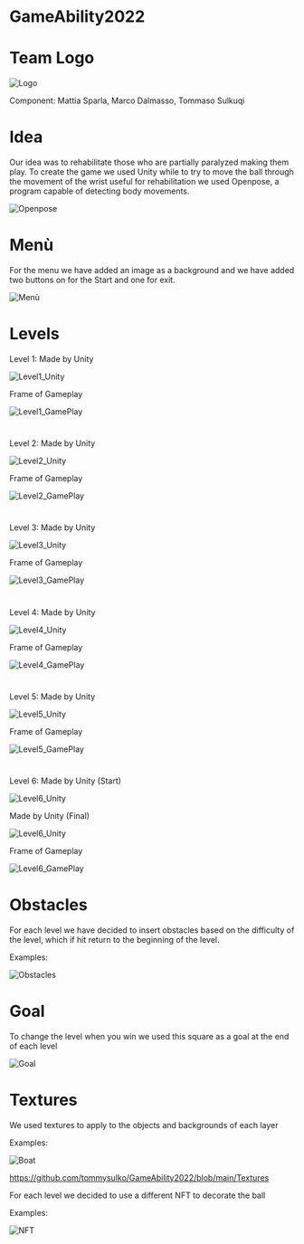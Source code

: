 # GameAbility2022
# Team Logo
![Logo](https://github.com/tommysulko/GameAbility2022/blob/main/Images/Logo.jpeg)

Component: Mattia Sparla, Marco Dalmasso, Tommaso Sulkuqi

# Idea

Our idea was to rehabilitate those who are partially paralyzed making them play. To create the game we used Unity while to try to move the ball through the movement of the wrist useful for rehabilitation we used Openpose, a program capable of detecting body movements.

![Openpose](https://benisnous.com/wp-content/uploads/2020/12/OpenPose-with-CUDA-101-and-cuDNN-751-for-Ubuntu-1804.jpg)

# Menù

For the menu we have added an image as a background and we have added two buttons on for the Start and one for exit.

![Menù](https://github.com/tommysulko/GameAbility2022/blob/main/Images/Startmenù.png)

# Levels
Level 1: Made by Unity

![Level1_Unity](https://github.com/tommysulko/GameAbility2022/blob/main/Images/Level1_Unity.png)

Frame of Gameplay 

![Level1_GamePlay](https://github.com/tommysulko/GameAbility2022/blob/main/Images/Level1_GamePlay.png)

#

Level 2: Made by Unity

![Level2_Unity](https://github.com/tommysulko/GameAbility2022/blob/main/Images/Level2_Unity.png)

Frame of Gameplay 

![Level2_GamePlay](https://github.com/tommysulko/GameAbility2022/blob/main/Images/Level2_GamePlay.png)

#

Level 3: Made by Unity

![Level3_Unity](https://github.com/tommysulko/GameAbility2022/blob/main/Images/Level3_Unity.png)

Frame of Gameplay 

![Level3_GamePlay](https://github.com/tommysulko/GameAbility2022/blob/main/Images/Level3_GamePlay.png)

#

Level 4: Made by Unity

![Level4_Unity](https://github.com/tommysulko/GameAbility2022/blob/main/Images/Level4_Unity.png)

Frame of Gameplay 

![Level4_GamePlay](https://github.com/tommysulko/GameAbility2022/blob/main/Images/Level4_GamePlay.png)

#

Level 5: Made by Unity

![Level5_Unity](https://github.com/tommysulko/GameAbility2022/blob/main/Images/Level5_Unity.png)

Frame of Gameplay 

![Level5_GamePlay](https://github.com/tommysulko/GameAbility2022/blob/main/Images/Level5_GamePlay.png)

#

Level 6: Made by Unity (Start)

![Level6_Unity](https://github.com/tommysulko/GameAbility2022/blob/main/Images/Level6_UnityStart.png)

Made by Unity (Final)

![Level6_Unity](https://github.com/tommysulko/GameAbility2022/blob/main/Images/Level6_UnityFinal.png)

Frame of Gameplay 

![Level6_GamePlay](https://github.com/tommysulko/GameAbility2022/blob/main/Images/Level6_GamePlay.png)

# Obstacles

For each level we have decided to insert obstacles based on the difficulty of the level, which if hit return to the beginning of the level.

Examples:

![Obstacles](https://github.com/tommysulko/GameAbility2022/blob/main/Images/palladineveBlender.png)

# Goal

To change the level when you win we used this square as a goal at the end of each level

![Goal](https://github.com/tommysulko/GameAbility2022/blob/main/Images/Goal.png)

# Textures

We used textures to apply to the objects and backgrounds of each layer

Examples:

![Boat](https://github.com/tommysulko/GameAbility2022/blob/main/Textures/barcaTexture.jpg)

https://github.com/tommysulko/GameAbility2022/blob/main/Textures

For each level we decided to use a different NFT to decorate the ball

Examples:

![NFT](https://github.com/tommysulko/GameAbility2022/blob/main/Textures/NFT_Level2.jpg)



